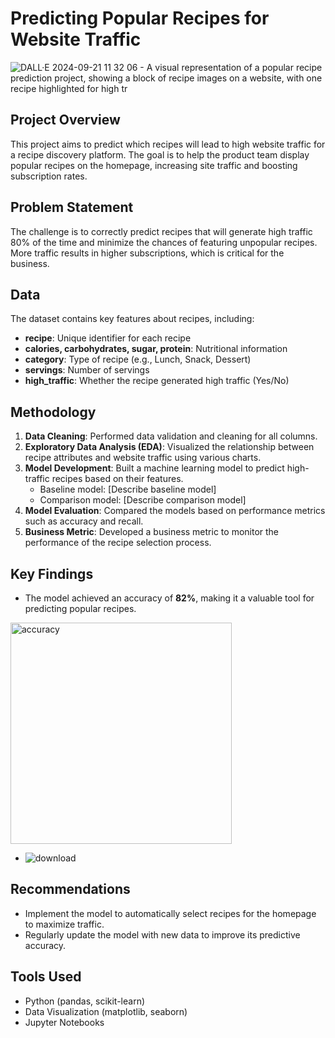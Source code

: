 

# Predicting Popular Recipes for Website Traffic

![DALL·E 2024-09-21 11 32 06 - A visual representation of a popular recipe prediction project, showing a block of recipe images on a website, with one recipe highlighted for high tr](https://github.com/user-attachments/assets/7e8492fa-e47f-47ec-821b-ac8517fa8b56)


## Project Overview
This project aims to predict which recipes will lead to high website traffic for a recipe discovery platform. The goal is to help the product team display popular recipes on the homepage, increasing site traffic and boosting subscription rates.

## Problem Statement
The challenge is to correctly predict recipes that will generate high traffic 80% of the time and minimize the chances of featuring unpopular recipes. More traffic results in higher subscriptions, which is critical for the business.

## Data
The dataset contains key features about recipes, including:
- **recipe**: Unique identifier for each recipe
- **calories, carbohydrates, sugar, protein**: Nutritional information
- **category**: Type of recipe (e.g., Lunch, Snack, Dessert)
- **servings**: Number of servings
- **high_traffic**: Whether the recipe generated high traffic (Yes/No)

## Methodology
1. **Data Cleaning**: Performed data validation and cleaning for all columns.
2. **Exploratory Data Analysis (EDA)**: Visualized the relationship between recipe attributes and website traffic using various charts.
3. **Model Development**: Built a machine learning model to predict high-traffic recipes based on their features.
   - Baseline model: [Describe baseline model]
   - Comparison model: [Describe comparison model]
4. **Model Evaluation**: Compared the models based on performance metrics such as accuracy and recall.
5. **Business Metric**: Developed a business metric to monitor the performance of the recipe selection process.

## Key Findings
- The model achieved an accuracy of **82%**, making it a valuable tool for predicting popular recipes.
<img width="354" alt="accuracy" src="https://github.com/user-attachments/assets/1d6fe608-fe06-41ae-818c-27cea045a7f9">

-  ![download](https://github.com/user-attachments/assets/c96f6702-f979-4b7a-b7db-9a1025853a42)


## Recommendations
- Implement the model to automatically select recipes for the homepage to maximize traffic.
- Regularly update the model with new data to improve its predictive accuracy.

## Tools Used
- Python (pandas, scikit-learn)
- Data Visualization (matplotlib, seaborn)
- Jupyter Notebooks

